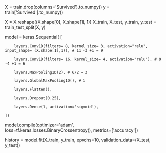 
X = train.drop(columns='Survived').to_numpy()
y = train['Survived'].to_numpy()

X = X.reshape((X.shape[0], X.shape[1], 1))
X_train, X_test, y_train, y_test = train_test_split(X, y)



model = keras.Sequential(
    [

        layers.Conv1D(filters= 8, kernel_size= 3, activation="relu", input_shape= (X.shape[1],1)), # 11 -3 +1 = 9

        layers.Conv1D(filters= 16, kernel_size= 4, activation="relu"), # 9 -4 +1 = 6

        layers.MaxPooling1D(2), # 6/2 = 3

        layers.GlobalMaxPooling1D(), # 1

        layers.Flatten(),

        layers.Dropout(0.25),

        layers.Dense(1, activation='sigmoid'),
        
    ])




model.compile(optimizer='adam',
              loss=tf.keras.losses.BinaryCrossentropy(),
              metrics=['accuracy'])

history = model.fit(X_train, y_train, epochs=10, 
                    validation_data=(X_test, y_test))
